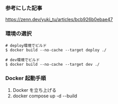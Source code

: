 ### 参考にした記事

https://zenn.dev/yuki_tu/articles/bcb926b0ebae47

### 環境の選択

```shell
# deploy環境でビルド
$ docker build --no-cache --target deploy ./

# dev環境でビルド
$ docker build --no-cache --target dev ./

```

### Docker 起動手順

1. Docker を立ち上げる
2. docker compose up -d --build
